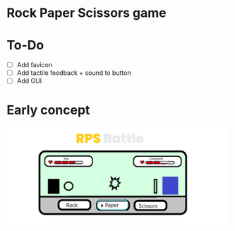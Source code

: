 # Rock Paper Scissors game

# To-Do
- [ ] Add favicon
- [ ] Add tactile feedback + sound to button
- [ ] Add GUI

# Early concept
![](img/concept1.png)